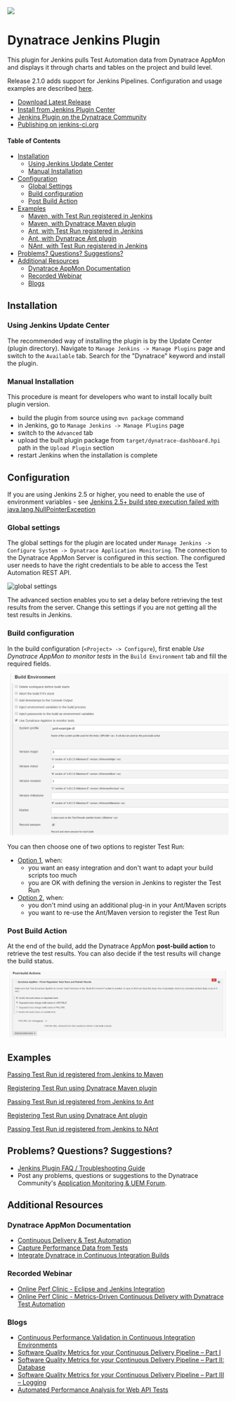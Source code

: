 <img src="/img/logo/jenkins.png" width="300" />

# Dynatrace Jenkins Plugin

This plugin for Jenkins pulls Test Automation data from Dynatrace AppMon and displays it through charts and tables on the project and build level.

Release 2.1.0 adds support for Jenkins Pipelines. Configuration and usage examples are described [here](pipeline-steps-explained.md).

* [Download Latest Release](https://github.com/jenkinsci/dynatrace-plugin/releases)
* [Install from Jenkins Plugin Center](https://wiki.jenkins-ci.org/display/JENKINS/Dynatrace+Plugin)
* [Jenkins Plugin on the Dynatrace Community](https://community.dynatrace.com/community/display/DL/Test+Automation+Plugin+for+Jenkins)
* [Publishing on jenkins-ci.org](how-to-publish.MD)

#### Table of Contents

* [Installation](#installation)  
    * [Using Jenkins Update Center](#update)
    * [Manual Installation](#manual)
* [Configuration](#configuration)
    * [Global Settings](#global)
    * [Build configuration](#build)
    * [Post Build Action](#post)
* [Examples](#examples)
    * [Maven, with Test Run registered in Jenkins](#maven1)
    * [Maven, with Dynatrace Maven plugin](#maven2)
    * [Ant, with Test Run registered in Jenkins](#ant1)
    * [Ant, with Dynatrace Ant plugin](#ant2)
    * [NAnt, with Test Run registered in Jenkins](#nant1)
* [Problems? Questions? Suggestions?](#feedback)
* [Additional Resources](#resources)
    * [Dynatrace AppMon Documentation](#doc)
    * [Recorded Webinar](#webinar)
    * [Blogs](#blogs)


## <a name="installation"/> Installation

### <a name="update"/> Using Jenkins Update Center 

The recommended way of installing the plugin is by the Update Center (plugin directory). Navigate to `Manage Jenkins -> Manage Plugins` page and switch to the `Available` tab. Search for the "Dynatrace" keyword and install the plugin.

### <a name="manual"/> Manual Installation

This procedure is meant for developers who want to install locally built plugin version.

* build the plugin from source using `mvn package` command
* in Jenkins, go to `Manage Jenkins -> Manage Plugins` page
* switch to the `Advanced` tab
* upload the built plugin package from `target/dynatrace-dashboard.hpi` path in the `Upload Plugin` section
* restart Jenkins when the installation is complete

## <a name="configuration"/> Configuration

If you are using Jenkins 2.5 or higher, you need to enable the use of environment variables - see [Jenkins 2.5+ build step execution failed with java.lang.NullPointerException](FAQ.md#jenkins2.5)

### <a name="global"/> Global settings

The global settings for the plugin are located under `Manage Jenkins -> Configure System -> Dynatrace Application Monitoring`. The connection to the Dynatrace AppMon Server is configured in this section. The configured user needs to have the right credentials to be able to access the Test Automation REST API.

![global settings](/img/conf/global_settings.png)

The advanced section enables you to set a delay before retrieving the test results from the server. Change this settings if you are not getting all the test results in Jenkins.

### <a name="build"/> Build configuration

In the build configuration (`<Project> -> Configure`), first enable *Use Dynatrace AppMon to monitor tests* in the `Build Environment` tab and fill the required fields.

![build environment](/img/conf/build_environment.png)

You can then choose one of two options to register Test Run:
* [Option 1](build-config-testrun-jenkins.md), when:
    * you want an easy integration and don't want to adapt your build scripts too much
    * you are OK with defining the version in Jenkins to register the Test Run
* [Option 2](build-config-testrun-maven-ant-gradle.md), when:
    * you don't mind using an additional plug-in in your Ant/Maven scripts
    * you want to re-use the Ant/Maven version to register the Test Run

### <a name="post"/> Post Build Action

At the end of the build, add the Dynatrace AppMon **post-build action** to retrieve the test results. You can also decide if the test results will change the build status.

![post build action](/img/conf/post_build_action.png)

## <a name="examples"/> Examples

<a name="maven1"/>[Passing Test Run id registered from Jenkins to Maven](example-maven-with-jenkins.md)

<a name="maven2"/>[Registering Test Run using Dynatrace Maven plugin](example-maven-with-plugin.md)

<a name="ant1"/>[Passing Test Run id registered from Jenkins to Ant](example-ant-with-jenkins.md)

<a name="ant2"/>[Registering Test Run using Dynatrace Ant plugin](example-ant-with-plugin.md)

<a name="nant1"/>[Passing Test Run id registered from Jenkins to NAnt](example-nant-with-jenkins.md)

## <a name="feedback"/> Problems? Questions? Suggestions?

* [Jenkins Plugin FAQ / Troubleshooting Guide](FAQ.md)
* Post any problems, questions or suggestions to the Dynatrace Community's [Application Monitoring & UEM Forum](https://answers.dynatrace.com/spaces/146/index.html).

## <a name="resources"/>Additional Resources

### <a name="doc"/> Dynatrace AppMon Documentation

- [Continuous Delivery & Test Automation](https://community.dynatrace.com/community/pages/viewpage.action?pageId=215161284)
- [Capture Performance Data from Tests](https://community.dynatrace.com/community/display/DOCDT63/Capture+Performance+Data+from+Tests)
- [Integrate Dynatrace in Continuous Integration Builds](https://community.dynatrace.com/community/display/DOCDT63/Integrate+Dynatrace+in+Continuous+Integration+Builds)

### <a name="webinar"/> Recorded Webinar

- [Online Perf Clinic - Eclipse and Jenkins Integration](https://youtu.be/p4Vh6BWlPjg)
- [Online Perf Clinic - Metrics-Driven Continuous Delivery with Dynatrace Test Automation](https://youtu.be/TXPSDpy7unw)

### <a name="blogs"/> Blogs

- [Continuous Performance Validation in Continuous Integration Environments](http://apmblog.dynatrace.com/2013/11/27/continuous-performance-validation-in-continuous-integration-environments/)
- [Software Quality Metrics for your Continuous Delivery Pipeline – Part I](http://apmblog.dynatrace.com/2014/03/13/software-quality-metrics-for-your-continuous-delivery-pipeline-part-i/)
- [Software Quality Metrics for your Continuous Delivery Pipeline – Part II: Database](http://apmblog.dynatrace.com/2014/04/23/database-access-quality-metrics-for-your-continuous-delivery-pipeline/)
- [Software Quality Metrics for your Continuous Delivery Pipeline – Part III – Logging](http://apmblog.dynatrace.com/2014/06/17/software-quality-metrics-for-your-continuous-delivery-pipeline-part-iii-logging/)
- [Automated Performance Analysis for Web API Tests](http://apmblog.dynatrace.com/2014/12/23/automated-performance-analysis-web-api-tests/)
